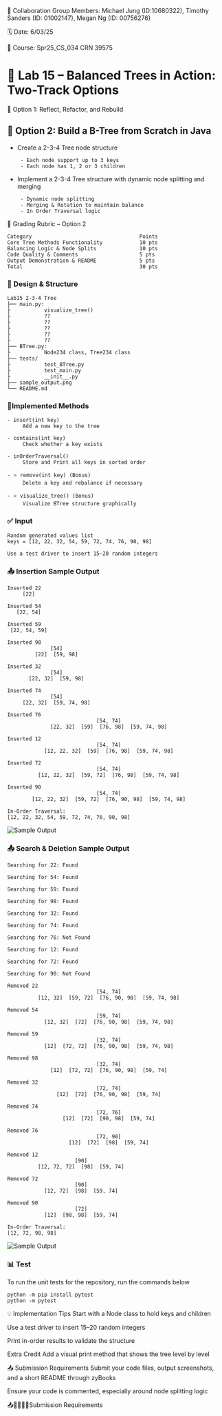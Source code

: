 💬 Collaboration Group Members: Michael Jung (ID:10680322), Timothy Sanders (ID: 01002147), Megan Ng (ID: 00756276)

🗓 Date: 6/03/25

📌 Course: Spr25_CS_034 CRN 39575

# 🌳 Lab 15 – Balanced Trees in Action: Two-Track Options

🔧 Option 1: Reflect, Refactor, and Rebuild

## 🧪 Option 2: Build a B-Tree from Scratch in Java

- Create a 2-3-4 Tree node structure
  
       - Each node support up to 3 keys
       - Each node has 1, 2 or 3 children
- Implement a 2-3-4 Tree structure with dynamic node splitting and merging
  
       - Dynamic node splitting
       - Merging & Rotation to maintain balance
       - In Order Traversal logic


🧾 Grading Rubric – Option 2
```
Category	                               Points
Core Tree Methods Functionality	           10 pts
Balancing Logic & Node Splits	           10 pts
Code Quality & Comments	                   5 pts
Output Demonstration & README	           5 pts
Total	                                   30 pts
```
### 🧠 Design & Structure
```
Lab15 2-3-4 Tree
├── main.py:
├           visualize_tree()
├           ??
├           ??
├           ??
├           ??
├           ??
├── BTree.py: 
├           Node234 class, Tree234 class
├── tests/
├           test_BTree.py
├           test_main.py
├           __init__.py  
├── sample_output.png
└── README.md
```
### 🔨Implemented Methods
```
- insert(int key)
     Add a new key to the tree

- contains(int key)
     Check whether a key exists

- inOrderTraversal()
     Store and Print all keys in sorted order

- ⭐ remove(int key) (Bonus)
     Delete a key and rebalance if necessary

- ⭐ visualize_tree() (Bonus)
     Visualize BTree structure graphically
```
### ✅ Input
```
Random generated values list
keys = [12, 22, 32, 54, 59, 72, 74, 76, 90, 98]
```
```
Use a test driver to insert 15–20 random integers
```

### 📤 Insertion Sample Output
```
Inserted 22
     [22]

Inserted 54
   [22, 54]

Inserted 59
 [22, 54, 59]

Inserted 98
              [54]
         [22]  [59, 98]

Inserted 32
              [54]
       [22, 32]  [59, 98]

Inserted 74
              [54]
     [22, 32]  [59, 74, 98]

Inserted 76
                             [54, 74]
              [22, 32]  [59]  [76, 98]  [59, 74, 98]

Inserted 12
                             [54, 74]
            [12, 22, 32]  [59]  [76, 98]  [59, 74, 98]

Inserted 72
                             [54, 74]
          [12, 22, 32]  [59, 72]  [76, 98]  [59, 74, 98]

Inserted 90
                             [54, 74]
        [12, 22, 32]  [59, 72]  [76, 90, 98]  [59, 74, 98]

In-Order Traversal:
[12, 22, 32, 54, 59, 72, 74, 76, 90, 98]
```
![Sample Output](sample_output_01.png)

### 📤 Search & Deletion Sample Output
```
Searching for 22: Found

Searching for 54: Found

Searching for 59: Found

Searching for 98: Found

Searching for 32: Found

Searching for 74: Found

Searching for 76: Not Found

Searching for 12: Found

Searching for 72: Found

Searching for 90: Not Found

Removed 22
                             [54, 74]
          [12, 32]  [59, 72]  [76, 90, 98]  [59, 74, 98]

Removed 54
                             [59, 74]
            [12, 32]  [72]  [76, 90, 98]  [59, 74, 98]

Removed 59
                             [32, 74]
            [12]  [72, 72]  [76, 90, 98]  [59, 74, 98]

Removed 98
                             [32, 74]
              [12]  [72, 72]  [76, 90, 98]  [59, 74]

Removed 32
                             [72, 74]
                [12]  [72]  [76, 90, 98]  [59, 74]

Removed 74
                             [72, 76]
                  [12]  [72]  [90, 98]  [59, 74]

Removed 76
                             [72, 90]
                    [12]  [72]  [98]  [59, 74]

Removed 12
                      [90]
          [12, 72, 72]  [98]  [59, 74]

Removed 72
                      [90]
            [12, 72]  [98]  [59, 74]

Removed 90
                      [72]
            [12]  [98, 98]  [59, 74]

In-Order Traversal:
[12, 72, 98, 98]
```
![Sample Output](sample_output_02.png)

### 📊 Test
To run the unit tests for the repository, run the commands below
```
python -m pip install pytest
python -m pytest
```

💡 Implementation Tips
Start with a Node class to hold keys and children

Use a test driver to insert 15–20 random integers

Print in-order results to validate the structure

 Extra Credit
Add a visual print method that shows the tree level by level

📤 Submission Requirements
Submit your code files, output screenshots, and a short README through zyBooks

Ensure your code is commented, especially around node splitting logic

📤🧾✅✅✅Submission Requirements


